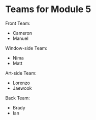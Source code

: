 # Teams for Module 5

Front Team:
* Cameron
* Manuel

Window-side Team:
* Nima
* Matt

Art-side Team:
* Lorenzo
* Jaewook 

Back Team:
* Brady
* Ian



